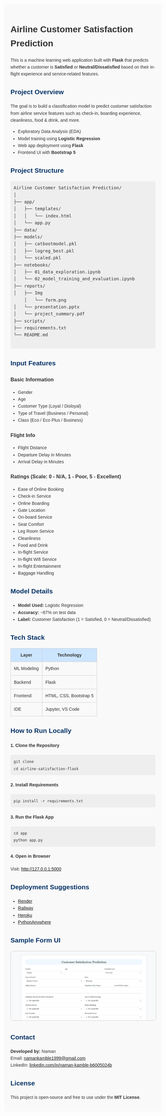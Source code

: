 
<div style="background-color:#f9f9f9; padding:20px; border-radius:8px; font-family:Arial, sans-serif; color:#333; line-height:1.6;">

  <h1>Airline Customer Satisfaction Prediction</h1>
  <p>This is a machine learning web application built with <strong>Flask</strong> that predicts whether a customer is <strong>Satisfied</strong> or <strong>Neutral/Dissatisfied</strong> based on their in-flight experience and service-related features.</p>

  <h2 style="color:#003366;">Project Overview</h2>
  <p>The goal is to build a classification model to predict customer satisfaction from airline service features such as check-in, boarding experience, cleanliness, food & drink, and more.</p>
  <ul>
    <li>Exploratory Data Analysis (EDA)</li>
    <li>Model training using <strong>Logistic Regression</strong></li>
    <li>Web app deployment using <strong>Flask</strong></li>
    <li>Frontend UI with <strong>Bootstrap 5</strong></li>
  </ul>

  <h2 style="color:#003366;">Project Structure</h2>
  <pre style="background-color:#eee; padding:10px; border-radius:5px;">
Airline Customer Satisfaction Prediction/
│
├── app/
│   ├── templates/
│   │   └── index.html
│   └── app.py
├── data/
├── models/
│   ├── catbootmodel.pkl
│   ├── logreg_best.pkl
│   └── scaled.pkl
├── notebooks/
│   ├── 01_data_exploration.ipynb
│   └── 02_model_training_and_evaluation.ipynb
├── reports/
│   ├── Img
    │   └── form.png
│   └── presentation.pptx
│   └── project_summary.pdf
├── scripts/
├── requirements.txt
└── README.md
  </pre>

  <h2 style="color:#003366;">Input Features</h2>

  <h3>Basic Information</h3>
  <ul>
    <li>Gender</li>
    <li>Age</li>
    <li>Customer Type (Loyal / Disloyal)</li>
    <li>Type of Travel (Business / Personal)</li>
    <li>Class (Eco / Eco Plus / Business)</li>
  </ul>

  <h3>Flight Info</h3>
  <ul>
    <li>Flight Distance</li>
    <li>Departure Delay in Minutes</li>
    <li>Arrival Delay in Minutes</li>
  </ul>

  <h3>Ratings (Scale: 0 - N/A, 1 - Poor, 5 - Excellent)</h3>
  <ul>
    <li>Ease of Online Booking</li>
    <li>Check-in Service</li>
    <li>Online Boarding</li>
    <li>Gate Location</li>
    <li>On-board Service</li>
    <li>Seat Comfort</li>
    <li>Leg Room Service</li>
    <li>Cleanliness</li>
    <li>Food and Drink</li>
    <li>In-flight Service</li>
    <li>In-flight Wifi Service</li>
    <li>In-flight Entertainment</li>
    <li>Baggage Handling</li>
  </ul>

  <h2 style="color:#003366;">Model Details</h2>
  <ul>
    <li><strong>Model Used:</strong> Logistic Regression</li>
    <li><strong>Accuracy:</strong> ~87% on test data</li>
    <li><strong>Label:</strong> Customer Satisfaction (1 = Satisfied, 0 = Neutral/Dissatisfied)</li>
  </ul>

  <h2 style="color:#003366;">Tech Stack</h2>
  <table style="width:100%; border-collapse:collapse; margin:10px 0;">
    <thead>
      <tr style="background-color:#cce5ff;">
        <th style="padding:10px; border:1px solid #ccc;">Layer</th>
        <th style="padding:10px; border:1px solid #ccc;">Technology</th>
      </tr>
    </thead>
    <tbody>
      <tr>
        <td style="padding:10px; border:1px solid #ccc;">ML Modeling</td>
        <td style="padding:10px; border:1px solid #ccc;">Python</td>
      </tr>
      <tr>
        <td style="padding:10px; border:1px solid #ccc;">Backend</td>
        <td style="padding:10px; border:1px solid #ccc;">Flask</td>
      </tr>
      <tr>
        <td style="padding:10px; border:1px solid #ccc;">Frontend</td>
        <td style="padding:10px; border:1px solid #ccc;">HTML, CSS, Bootstrap 5</td>
      </tr>
      <tr>
        <td style="padding:10px; border:1px solid #ccc;">IDE</td>
        <td style="padding:10px; border:1px solid #ccc;">Jupyter, VS Code</td>
      </tr>
    </tbody>
  </table>

  <h2 style="color:#003366;">How to Run Locally</h2>
  <h4>1. Clone the Repository</h4>
  <pre style="background-color:#eee; padding:10px; border-radius:5px;"><code>git clone
cd airline-satisfaction-flask</code></pre>

  <h4>2. Install Requirements</h4>
  <pre style="background-color:#eee; padding:10px; border-radius:5px;"><code>pip install -r requirements.txt</code></pre>

  <h4>3. Run the Flask App</h4>
  <pre style="background-color:#eee; padding:10px; border-radius:5px;"><code>cd app
python app.py</code></pre>

  <h4>4. Open in Browser</h4>
  <p>Visit: <a href="http://127.0.0.1:5000" target="_blank">http://127.0.0.1:5000</a></p>

  <h2 style="color:#003366;">Deployment Suggestions</h2>
  <ul>
    <li><a href="https://render.com" target="_blank">Render</a></li>
    <li><a href="https://railway.app" target="_blank">Railway</a></li>
    <li><a href="https://heroku.com" target="_blank">Heroku</a></li>
    <li><a href="https://www.pythonanywhere.com" target="_blank">PythonAnywhere</a></li>
  </ul>

  <h2 style="color:#003366;">Sample Form UI</h2>
  <img src="reports/img/form.png" alt="Form Screenshot" style="max-width:100%; border:1px solid #ccc; border-radius:8px;">

  <h2 style="color:#003366;">Contact</h2>
  <p>
    <strong>Developed by:</strong> Naman<br>
    Email: <a href="mailto:namankamble1999@gmail.com">namankamble1999@gmail.com</a><br>
    LinkedIn: <a href="https://www.linkedin.com/in/naman-kamble-b6005024b/" target="_blank">linkedin.com/in/naman-kamble-b6005024b</a>
  </p>

  <h2 style="color:#003366;">License</h2>
  <p>This project is open-source and free to use under the <strong>MIT License</strong>.</p>

</div>
